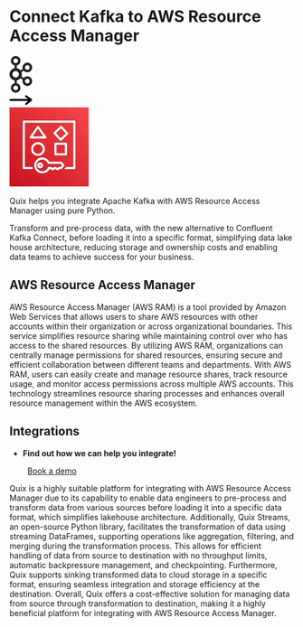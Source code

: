 # Connect Kafka to AWS Resource Access Manager

<div class="connect-images cards blog-grid-card" markdown>
<div>
<img src="../images/kafka_logo.png" width="40px" />
</div>
<div>
<img src="../images/arrow.svg" width="40px" />
</div>
<div>
<img src="./images/aws-resource-access-manager_1.jpg" />
</div>
</div>

Quix helps you integrate Apache Kafka with AWS Resource Access Manager using pure Python.

Transform and pre-process data, with the new alternative to Confluent Kafka Connect, before loading it into a specific format, simplifying data lake house architecture, reducing storage and ownership costs and enabling data teams to achieve success for your business.

## AWS Resource Access Manager

AWS Resource Access Manager (AWS RAM) is a tool provided by Amazon Web Services that allows users to share AWS resources with other accounts within their organization or across organizational boundaries. This service simplifies resource sharing while maintaining control over who has access to the shared resources. By utilizing AWS RAM, organizations can centrally manage permissions for shared resources, ensuring secure and efficient collaboration between different teams and departments. With AWS RAM, users can easily create and manage resource shares, track resource usage, and monitor access permissions across multiple AWS accounts. This technology streamlines resource sharing processes and enhances overall resource management within the AWS ecosystem.

## Integrations

<div class="grid cards" markdown>

- __Find out how we can help you integrate!__

    <a class="md-button md-button--primary" href="https://share.hsforms.com/1iW0TmZzKQMChk0lxd_tGiw4yjw2?__hstc=175542013.2303933fbd746c0ac86d9ccbe9bc9100.1728383268831.1729603416735.1729620918855.31&__hssc=175542013.1.1729620918855&__hsfp=2132701734" target="_blank" style="margin:.5rem;">Book a demo</a>

</div>


Quix is a highly suitable platform for integrating with AWS Resource Access Manager due to its capability to enable data engineers to pre-process and transform data from various sources before loading it into a specific data format, which simplifies lakehouse architecture. Additionally, Quix Streams, an open-source Python library, facilitates the transformation of data using streaming DataFrames, supporting operations like aggregation, filtering, and merging during the transformation process. This allows for efficient handling of data from source to destination with no throughput limits, automatic backpressure management, and checkpointing. Furthermore, Quix supports sinking transformed data to cloud storage in a specific format, ensuring seamless integration and storage efficiency at the destination. Overall, Quix offers a cost-effective solution for managing data from source through transformation to destination, making it a highly beneficial platform for integrating with AWS Resource Access Manager.

